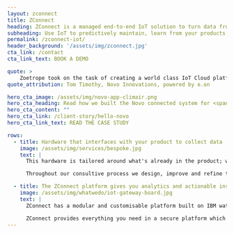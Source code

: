```yaml
---
layout: zconnect
title: ZConnect
heading: ZConnect is a managed end-to-end IoT solution to turn data from your products into actionable insights
subheading: Use IoT to predictively maintain, learn from your products and delight your customers
permalink: /zconnect-iot/
header_background: '/assets/img/zconnect.jpg'
cta_link: /contact
cta_link_text: BOOK A DEMO

quote: >
    Zoetrope took on the task of creating a world class IoT Cloud platform and mobile application that was easily scalable to serve millions of customers for Novo.
quote_attribution: Tom Timothy, Novo Innovations, powered by e.on

hero_cta_image: /assets/img/novo-app-climair.png
hero_cta_heading: Read how we built the Novo connected system for <span class="zoeicons-eon large-icon"></span>
hero_cta_content: ""
hero_cta_link: /client-story/hello-novo
hero_cta_link_text: READ THE CASE STUDY

rows:
  - title: Hardware that interfaces with your product to collect data
    image: /assets/img/services/bespoke.jpg
    text: |
      This hardware is tailored around what's already in the product; we can add new sensors to collect data or use existing sensors and just add the required hardware to connect the product to the internet via 3G, wi-fi or LPWA.

      Throughout our consultive process we design, improve and refine the hardware to ensure that the final product will be built to provide maximum business value for you.

  - title: The ZConnect platform gives you analytics and actionable insights
    image: /assets/img/whatwedo/iot-gateway-board.jpg
    text: |
      ZConnect has a modular and customisable platform built on IBM watson technologies to provide a resilient and scalable platform to collect and aggregate data. Zoetrope is able to provide customisations and integrations with virtually any other software. This allows streamlining of existing processes.

      ZConnect provides everything you need in a secure platform which is supported by the experts from Zoetrope.
---
```

